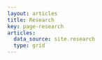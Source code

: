 ```yaml
---
layout: articles
title: Research
key: page-research
articles:
  data_source: site.research
  type: grid
---
```


